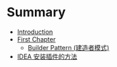 # Summary

* [Introduction](README.md)
* [First Chapter](chapter1.md)
  * [Builder Pattern \(建造者模式\)](chapter1/builder-pattern-jian-zao-zhe-mo-5f0f29.md)
* [IDEA 安装插件的方法](idea-an-zhuang-cha-jian-de-fang-fa.md)



